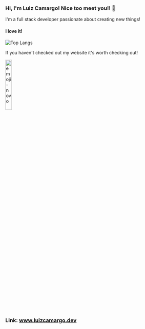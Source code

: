 ### Hi, I'm Luiz Camargo! Nice too meet you!! 👋

<!--
**luizcamargo99/luizcamargo99** is a ✨ _special_ ✨ repository because its `README.md` (this file) appears on your GitHub profile.

Here are some ideas to get you started:

- 🔭 I’m currently working on ...
- 🌱 I’m currently learning ...
- 👯 I’m looking to collaborate on ...
- 🤔 I’m looking for help with ...
- 💬 Ask me about ...
- 📫 How to reach me: ...
- 😄 Pronouns: ...
- ⚡ Fun fact: ...
-->
I'm a full stack developer passionate about creating new things!

#### I love it!
![Top Langs](https://github-readme-stats.vercel.app/api/top-langs/?username=luizcamargo99&layout=compact&theme=synthwave)

If you haven't checked out my website it's worth checking out!


<a href="https://imgbb.com/"><img src="https://i.ibb.co/gddBtgg/emoji-novo.png" alt="emoji-novo" border="0" style="width:20%"></a>


### Link: www.luizcamargo.dev
